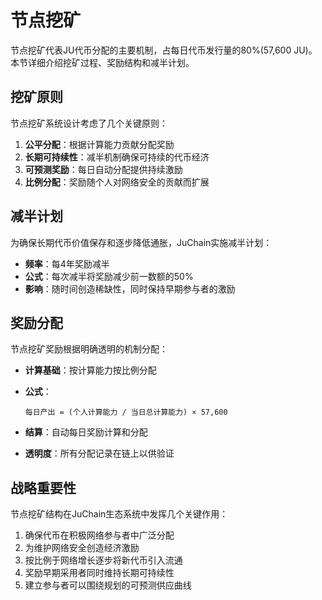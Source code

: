 # 节点挖矿

节点挖矿代表JU代币分配的主要机制，占每日代币发行量的80%(57,600 JU)。本节详细介绍挖矿过程、奖励结构和减半计划。

## 挖矿原则

节点挖矿系统设计考虑了几个关键原则：

1. **公平分配**：根据计算能力贡献分配奖励
2. **长期可持续性**：减半机制确保可持续的代币经济
3. **可预测奖励**：每日自动分配提供持续激励
4. **比例分配**：奖励随个人对网络安全的贡献而扩展

## 减半计划

为确保长期代币价值保存和逐步降低通胀，JuChain实施减半计划：

* **频率**：每4年奖励减半
* **公式**：每次减半将奖励减少前一数额的50%
* **影响**：随时间创造稀缺性，同时保持早期参与者的激励

## 奖励分配

节点挖矿奖励根据明确透明的机制分配：

* **计算基础**：按计算能力按比例分配
*   **公式**：

    ```
    每日产出 = (个人计算能力 / 当日总计算能力) × 57,600
    ```
* **结算**：自动每日奖励计算和分配
* **透明度**：所有分配记录在链上以供验证

## 战略重要性

节点挖矿结构在JuChain生态系统中发挥几个关键作用：

1. 确保代币在积极网络参与者中广泛分配
2. 为维护网络安全创造经济激励
3. 按比例于网络增长逐步将新代币引入流通
4. 奖励早期采用者同时维持长期可持续性
5. 建立参与者可以围绕规划的可预测供应曲线
